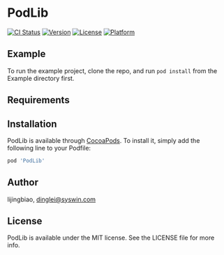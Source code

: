 # PodLib

[![CI Status](https://img.shields.io/travis/lijingbiao/PodLib.svg?style=flat)](https://travis-ci.org/lijingbiao/PodLib)
[![Version](https://img.shields.io/cocoapods/v/PodLib.svg?style=flat)](https://cocoapods.org/pods/PodLib)
[![License](https://img.shields.io/cocoapods/l/PodLib.svg?style=flat)](https://cocoapods.org/pods/PodLib)
[![Platform](https://img.shields.io/cocoapods/p/PodLib.svg?style=flat)](https://cocoapods.org/pods/PodLib)

## Example

To run the example project, clone the repo, and run `pod install` from the Example directory first.

## Requirements

## Installation

PodLib is available through [CocoaPods](https://cocoapods.org). To install
it, simply add the following line to your Podfile:

```ruby
pod 'PodLib'
```

## Author

lijingbiao, dinglei@syswin.com

## License

PodLib is available under the MIT license. See the LICENSE file for more info.
